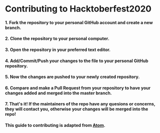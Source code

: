 # Contributing to Hacktoberfest2020


#### 1. Fork the repository to your personal GitHub account and create a new branch.
#### 2. Clone the repository to your personal computer.
#### 3. Open the repository in your preferred text editor.
#### 4. Add/Commit/Push your changes to the file to your personal GitHub repository.
#### 5. Now the changes are pushed to your newly created repository.
#### 6. Compare and make a Pull Request from your repository to have your changes added and merged into the master branch.
#### 7. That's it! If the maintainers of the repo have any quesions or concerns, they will contact you, otherwise your changes will be merged into the repo!

#### This guide to contributing is adapted from [Atom](https://github.com/atom/atom/blob/master/CONTRIBUTING.md).

